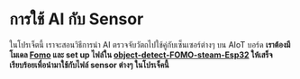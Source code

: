 # การใช้ AI กับ Sensor 
ในโปรเจ็ตนี้ เราจะสอนวิธีการนำ AI ตรวจจับวัตถไปใช้คู่กับเซ็นเซอร์ต่างๆ บน AIoT บอร์ด
<strong>เราต้องมีโมเดล [Fomo](google.com) และ set up ไฟล์ใน [object-detect-FOMO-steam-Esp32](google.com) ให้เสร็จเรียบร้อยเพื่อนำมาใช้กับไฟล์ sensor ต่างๆ ในโปรเจ็คนี้</strong>
